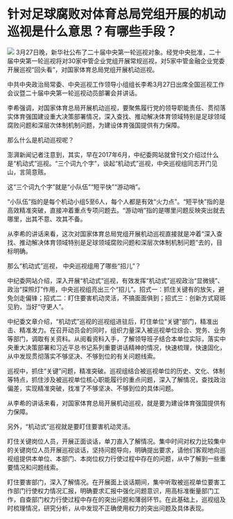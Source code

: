 # 针对足球腐败对体育总局党组开展的机动巡视是什么意思？有哪些手段？

![](https://inews.gtimg.com/news_bt/OtOSsKkLayBLH-4RoTlzQTELlAAoXHUjBgtrVHEc2T6rsAA/1000)
3月27日晚，新华社公布了二十届中央第一轮巡视对象。经党中央批准，二十届中央第一轮巡视将对30家中管企业党组开展常规巡视，对5家中管金融企业党委开展巡视“回头看”，对国家体育总局党组开展机动巡视。

中共中央政治局常委、中央巡视工作领导小组组长李希3月27日出席全国巡视工作会议暨二十届中央第一轮巡视动员部署会并讲话。

李希强调，对国家体育总局开展机动巡视，要聚焦履行党的领导职能责任、贯彻落实体育强国建设重大决策部署情况，深入查找、推动解决体育领域特别是足球领域腐败问题和深层次体制机制问题，为建设体育强国提供有力保障。

那么什么是机动巡视呢？

澎湃新闻记者注意到，其实，早在2017年6月，中纪委网站就曾刊文介绍过什么是“机动式”巡视。“三个词九个字”，谈起“机动式”巡视，中央巡视组同志开门见山，言简意赅。

这“三个词九个字”就是“小队伍”“短平快”“游动哨”。

“小队伍”指的是每个机动小组5至6人，每个人都是有效“火力点”。“短平快”指的是高效精准突破，直接冲着重点专项问题去。“游动哨”指的是哪里问题反映突出就去哪里，出其不意、攻其不备。

从李希的讲话来看，这次对国家体育总局党组开展机动巡视直接就是冲着“深入查找、推动解决体育领域特别是足球领域腐败问题和深层次体制机制问题”去的，目标明确。

那么“机动式”巡视， 中央巡视组用了哪些“招儿”？

中纪委网站介绍，深入开展“机动式”巡视，有效发挥“机动式”巡视政治“显微镜”、政治“探照灯”作用，中央巡视组亮出三个“招儿”。招式一：抓住关键有的放矢，避免剑走偏锋；招式二：盯住要害机动灵活，不搞面面俱到；招式三：创新方式窥斑见豹，当好“守更人”。

中纪委文章介绍，“机动式”巡视的巡视组进驻后，盯住单位“关键”部门，精准出击、精准发力。在召开动员会的同时，组织力量深入被巡视单位综合、党务、业务等部门，调取有关资料。从阅看资料入手，了解领导班子结合本单位实际，落实中央重大决策部署和习近平总书记系列重要讲话精神的情况，快速梳理，快速固化，从中发现贯彻落实不够坚决、不够到位的有关问题线索。

巡视中，抓住“关键”问题，精准突破。巡视组结合被巡视单位的历史、文化、体制等特点，抓住涉及被巡视单位核心职能履行的重点问题，深入了解情况，查找政治偏差，实现精准突破，找准了不够坚决、不够到位的具体问题。

从李希的讲话来看，对国家体育总局开展机动巡视，就是要为建设体育强国提供有力保障。

另外，“机动式”巡视就是要盯住要害机动灵活。

盯住关键岗位人员，开展正面谈话，单刀直入了解情况。集中时间对权力比较集中的关键岗位人员开展巡视谈话，坚持问题导向，明确提出要求，请他们客观地向巡视组提供本单位、本部门、本岗位权力行使过程中存在的问题，从中了解到一些重要情况和问题线索。

盯住要害部门，深入了解情况。在开展面上谈话期间，集中听取被巡视单位要害工作部门行使权力情况汇报，明确要求汇报中强化问题意识，用高标准衡量部门工作，自查部门权力行使过程中存在的突出问题和薄弱环节。在此基础上，巡视组及时梳理情况，研究分析，从中发现不正确使用权力的突出问题及具体表现。

